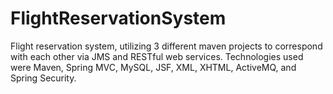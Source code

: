 # FlightReservationSystem
Flight reservation system, utilizing 3 different maven projects to correspond with each other via JMS and RESTful web services. Technologies used were Maven, Spring MVC, MySQL, JSF, XML, XHTML, ActiveMQ, and Spring Security.  
